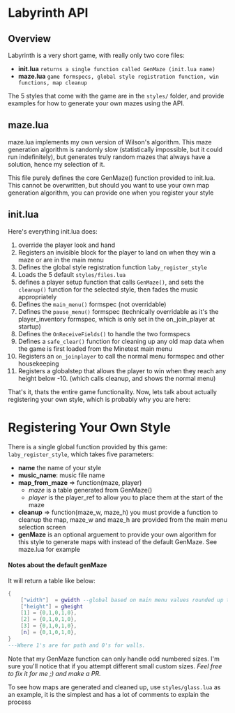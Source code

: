 # Labyrinth API

## Overview

Labyrinth is a very short game, with really only two core files:

- **init.lua** `returns a single function called GenMaze (init.lua name)`
- **maze.lua** `game formspecs, global style registration function, win functions, map cleanup`

The 5 styles that come with the game are in the `styles/` folder, and provide examples for how to generate your own mazes using the API.

## maze.lua 

maze.lua implements my own version of Wilson's algorithm. This maze generation algorithm is randomly slow (statistically impossible, but it could run indefinitely), but generates truly random mazes that always have a solution, hence my selection of it.

This file purely defines the core GenMaze() function provided to init.lua. This cannot be overwritten, but should you want to use your own map generation algorithm, you can provide one when you register your style

## init.lua 

Here's everything init.lua does:

1. override the player look and hand
2. Registers an invisible block for the player to land on when they win a maze or are in the main menu
3. Defines the global style registration function `laby_register_style`
4. Loads the 5 default `styles/files.lua`
5. defines a player setup function that calls `GenMaze()`, and sets the `cleanup()` function for the selected style, then fades the music appropriately
6. Defines the `main_menu()` formspec (not overridable)
7. Defines the `pause_menu()` formspec (technically overridable as it's the player_inventory formspec, which is only set in the on_join_player at startup)
8. Defines the `OnReceiveFields()` to handle the two formspecs
9. Defines a `safe_clear()` function for cleaning up any old map data when the game is first loaded from the Minetest main menu
10. Registers an `on_joinplayer` to call the normal menu formspec and other housekeeping
11. Registers a globalstep that allows the player to win when they reach any height below -10. (which calls cleanup, and shows the normal menu)

That's it, thats the entire game functionality. Now, lets talk about actually registering your own style, which is probably why you are here:

# Registering Your Own Style

There is a single global function provided by this game: `laby_register_style`, which takes five parameters:

- **name** the name of your style
- **music_name**: music file name
- **map_from_maze** => function(maze, player)
    - *maze* is a table generated from GenMaze()
    - *player* is the player_ref to allow you to place them at the start of the maze
- **cleanup** => function(maze_w, maze_h) you must provide a function to cleanup the map, maze_w and maze_h are provided from the main menu selection screen
- **genMaze** is an optional arguement to provide your own algorithm for this style to generate maps with instead of the default GenMaze. See maze.lua for example

#### Notes about the default genMaze
It will return a table like below:
```lua
{
    ["width"]  = gwidth --global based on main menu values rounded up to the nearest odd number, see init.lua
    ["height"] = gheight
    [1] = {0,1,0,1,0},
    [2] = {0,1,0,1,0},
    [3] = {0,1,0,1,0},
    [n] = {0,1,0,1,0},
}
---Where 1's are for path and 0's for walls.
```
Note that my GenMaze function can only handle odd numbered sizes. I'm sure you'll notice that if you attempt different small custom sizes.
*Feel free to fix it for me ;) and make a PR.*

To see how maps are generated and cleaned up, use `styles/glass.lua` as an example, it is the simplest and has a lot of comments to explain the process


